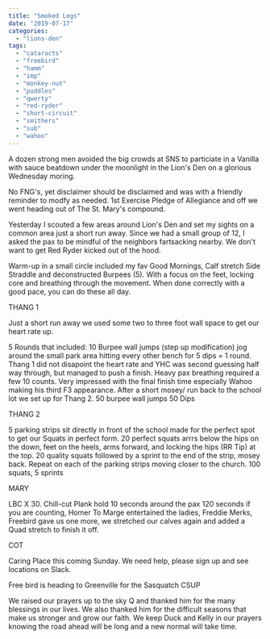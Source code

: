 ```yaml
---
title: "Smoked Legs"
date: "2019-07-17"
categories: 
  - "lions-den"
tags: 
  - "cataracts"
  - "freebird"
  - "hamm"
  - "imp"
  - "monkey-nut"
  - "puddles"
  - "qwerty"
  - "red-ryder"
  - "short-circuit"
  - "smithers"
  - "sub"
  - "wahoo"
---
```


A dozen strong men avoided the big crowds at SNS to particiate in a Vanilla with sauce beatdown under the moonlight in the Lion's Den on a glorious Wednesday moring.

No FNG's, yet disclaimer should be disclaimed and was with a friendly reminder to modfy as needed. 1st Exercise Pledge of Allegiance and off we went heading out of The St. Mary's compound.

Yesterday I scouted a few areas around Lion's Den and set my sights on a common area just a short run away. Since we had a small group of 12, I asked the pax to be mindful of the neighbors fartsacking nearby. We don't want to get Red Ryder kicked out of the hood.

Warm-up in a small circle included my fav Good Mornings, Calf stretch Side Straddle and deconstructed Burpees (5). With a focus on the feet, locking core and breathing through the movement. When done correctly with a good pace, you can do these all day.

THANG 1

Just a short run away we used some two to three foot wall space to get our heart rate up.

5 Rounds that included: 10 Burpee wall jumps (step up modification) jog around the small park area hitting every other bench for 5 dips = 1 round. Thang 1 did not disapoint the heart rate and YHC was second guessing half way through, but managed to push a finish. Heavy pax breathing required a few 10 counts. Very impressed with the final finish time especially Wahoo making his third F3 appearance. After a short mosey/ run back to the school lot we set up for Thang 2. 50 burpee wall jumps 50 Dips

THANG 2

5 parking strips sit directly in front of the school made for the perfect spot to get our Squats in perfect form. 20 perfect squats arrrs below the hips on the down, feet on the heels, arms forward, and locking the hips (RR Tip) at the top. 20 quality squats followed by a sprint to the end of the strip, mosey back. Repeat on each of the parking strips moving closer to the church. 100 squats, 5 sprints

MARY

LBC X 30. Chill-cut Plank hold 10 seconds around the pax 120 seconds if you are counting, Homer To Marge entertained the ladies, Freddie Merks, Freebird gave us one more, we stretched our calves again and added a Quad stretch to finish it off.

COT

Caring Place this coming Sunday. We need help, please sign up and see locations on Slack.

Free bird is heading to Greenville for the Sasquatch CSUP

We raised our prayers up to the sky Q and thanked him for the many blessings in our lives. We also thanked him for the difficult seasons that make us stronger and grow our faith. We keep Duck and Kelly in our prayers knowing the road ahead will be long and a new normal will take time.
